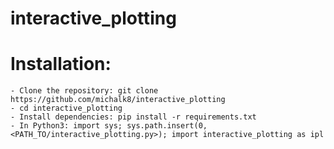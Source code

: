# interactive_plotting

# Installation:
    - Clone the repository: git clone https://github.com/michalk8/interactive_plotting  
    - cd interactive_plotting  
    - Install dependencies: pip install -r requirements.txt  
    - In Python3: import sys; sys.path.insert(0, <PATH_TO/interactive_plotting.py>); import interactive_plotting as ipl  
